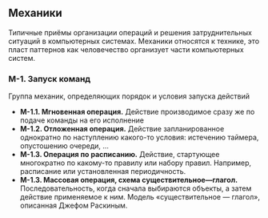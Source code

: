 
## Механики
Типичные приёмы организации операций и решения затруднительных ситуаций в компьютерных системах. Механики относятся к технике, это пласт паттернов как человечество организует части компьютерных систем. 

### М-1. Запуск команд
Группа механик, определяющих порядок и условия запуска действий 

- **М-1.1. Мгновенная операция.** Действие производимое сразу же по подаче команды на его исполнение
- **М-1.2. Отложенная операция.** Действие запланированное однократно по наступлению какого-то условия: истечению таймера, опустошению очереди, ...
- **М-1.3. Операция по расписанию.** Действие, стартующее многократно по какому-то правилу или набору правил. Например, расписание или установленная периодичность. 
- **М-1.3. Массовая операция, схема cуществительное—глагол.** Последовательность, когда сначала выбираются объекты, а затем действие применяемое к ним. Модель «существительное — глагол», описанная Джефом Раскиным.